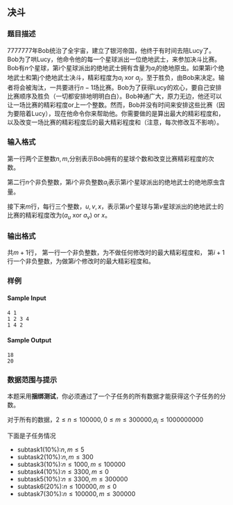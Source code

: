 ## 决斗

### 题目描述

7777777年Bob统治了全宇宙，建立了银河帝国，他终于有时间去陪Lucy了。Bob为了哄Lucy，他命令他的每一个星球派出一位绝地武士，来参加决斗比赛。Bob有$n$个星球，第i个星球派出的绝地武士拥有含量为$a_i$的绝地原虫。如果第i个绝地武士和第j个绝地武士决斗，精彩程度为$a_i$ xor $a_j$，至于胜负，由Bob来决定。输者将会被淘汰，一共要进行$n-1$场比赛。Bob为了获得Lucy的欢心，要自己安排比赛顺序及胜负（一切都安排地明明白白）。Bob神通广大，原力无边，他还可以让一场比赛的精彩程度or上一个整数。然而，Bob并没有时间来安排这些比赛（因为要陪着Lucy），现在他命令你来帮助他。你需要做的是算出最大的精彩程度和，以及改变一场比赛的精彩程度后的最大精彩程度和（注意，每次修改互不影响）。

### 输入格式

第一行两个正整数$n,m$,分别表示Bob拥有的星球个数和改变比赛精彩程度的次数。

第二行$n$个非负整数，第$i$个非负整数$a_i$表示第$i$个星球派出的绝地武士的绝地原虫含量。

接下来$m$行，每行三个整数，$u,v,x$，表示第$u$个星球与第$v$星球派出的绝地武士的比赛的精彩程度改为($a_u$ xor $a_v$) or $x$。

### 输出格式

共$m+1$行，
第一行一个非负整数，为不做任何修改时的最大精彩程度和，
第$i+1$行一个非负整数，为做第$i$个修改时的最大精彩程度和。

### 样例

#### Sample Input

```plain
4 1
1 2 3 4
1 4 2
```

#### Sample Output

```plain
18
20
```

### 数据范围与提示

本题采用**捆绑测试**，你必须通过了一个子任务的所有数据才能获得这个子任务的分数。

对于所有的数据，$2\leq n\leq100000,0\leq m\leq300000$,$a_i\leq1000000000$

下面是子任务情况

* subtask1($10\%$):$n,m\leq5$
* subtask2($10\%$):$n,m\leq300$
* subtask3($10\%$):$n\leq1000,m\leq100000$
* subtask4($10\%$):$n\leq3300,m\leq0$
* subtask5($10\%$):$n\leq3300,m\leq300000$
* subtask6($20\%$):$n\leq100000,m\leq0$
* subtask7($30\%$):$n\leq100000,m\leq300000$
